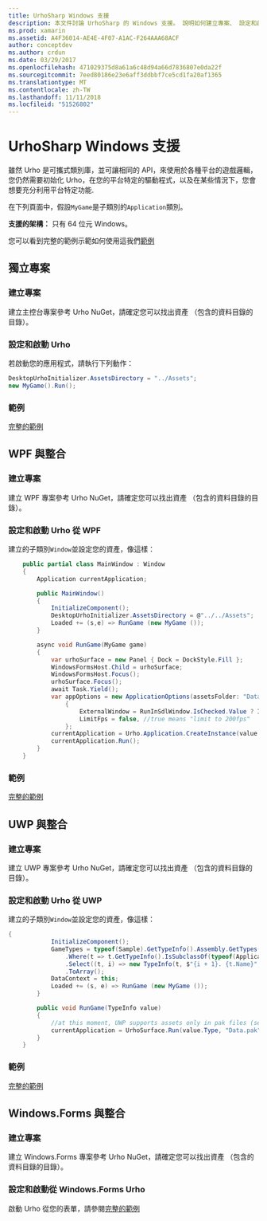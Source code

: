 ```yaml
---
title: UrhoSharp Windows 支援
description: 本文件討論 UrhoSharp 的 Windows 支援。 說明如何建立專案、 設定和啟動 Urho、 整合與 WPF 和 UWP 與整合。
ms.prod: xamarin
ms.assetid: A4F36014-AE4E-4F07-A1AC-F264AAA68ACF
author: conceptdev
ms.author: crdun
ms.date: 03/29/2017
ms.openlocfilehash: 471029375d8a61a6c48d94a66d7836807e0da22f
ms.sourcegitcommit: 7eed80186e23e6aff3ddbbf7ce5cd1fa20af1365
ms.translationtype: MT
ms.contentlocale: zh-TW
ms.lasthandoff: 11/11/2018
ms.locfileid: "51526802"
---
```

# <a name="urhosharp-windows-support"></a>UrhoSharp Windows 支援

雖然 Urho 是可攜式類別庫，並可讓相同的 API，來使用於各種平台的遊戲邏輯，您仍然需要初始化 Urho，在您的平台特定的驅動程式，以及在某些情況下，您會想要充分利用平台特定功能.

在下列頁面中，假設`MyGame`是子類別的`Application`類別。

**支援的架構：** 只有 64 位元 Windows。

您可以看到完整的範例示範如何使用這我們[範例](https://github.com/xamarin/urho-samples/tree/master/FeatureSamples)

## <a name="standalone-project"></a>獨立專案

### <a name="creating-a-project"></a>建立專案

建立主控台專案參考 Urho NuGet，請確定您可以找出資產 （包含的資料目錄的目錄）。

### <a name="configuring-and-launching-urho"></a>設定和啟動 Urho

若啟動您的應用程式，請執行下列動作：

```csharp
DesktopUrhoInitializer.AssetsDirectory = "../Assets";
new MyGame().Run();
```

### <a name="example"></a>範例

[完整的範例](https://github.com/xamarin/urho-samples/tree/master/FeatureSamples/Desktop)

## <a name="integrated-with-wpf"></a>WPF 與整合

### <a name="creating-a-project"></a>建立專案

建立 WPF 專案參考 Urho NuGet，請確定您可以找出資產 （包含的資料目錄的目錄）。

### <a name="configuring-and-launching-urho-from-wpf"></a>設定和啟動 Urho 從 WPF

建立的子類別`Window`並設定您的資產，像這樣：

```csharp
    public partial class MainWindow : Window
    {
        Application currentApplication;

        public MainWindow()
        {
            InitializeComponent();
            DesktopUrhoInitializer.AssetsDirectory = @"../../Assets";
            Loaded += (s,e) => RunGame (new MyGame ());
        }

        async void RunGame(MyGame game)
        {
            var urhoSurface = new Panel { Dock = DockStyle.Fill };
            WindowsFormsHost.Child = urhoSurface;
            WindowsFormsHost.Focus();
            urhoSurface.Focus();
            await Task.Yield();
            var appOptions = new ApplicationOptions(assetsFolder: "Data")
                {
                    ExternalWindow = RunInSdlWindow.IsChecked.Value ? IntPtr.Zero : urhoSurface.Handle,
                    LimitFps = false, //true means "limit to 200fps"
                };
            currentApplication = Urho.Application.CreateInstance(value.Type, appOptions);
            currentApplication.Run();
        }
    }
```

### <a name="example"></a>範例

[完整的範例](https://github.com/xamarin/urho-samples/tree/master/FeatureSamples/WPF)

## <a name="integrated-with-uwp"></a>UWP 與整合

### <a name="creating-a-project"></a>建立專案

建立 UWP 專案參考 Urho NuGet，請確定您可以找出資產 （包含的資料目錄的目錄）。

### <a name="configuring-and-launching-urho-from-uwp"></a>設定和啟動 Urho 從 UWP

建立的子類別`Window`並設定您的資產，像這樣：

```csharp
{
            InitializeComponent();
            GameTypes = typeof(Sample).GetTypeInfo().Assembly.GetTypes()
                .Where(t => t.GetTypeInfo().IsSubclassOf(typeof(Application)) && t != typeof(Sample))
                .Select((t, i) => new TypeInfo(t, $"{i + 1}. {t.Name}", ""))
                .ToArray();
            DataContext = this;
            Loaded += (s, e) => RunGame (new MyGame ());
        }

        public void RunGame(TypeInfo value)
        {
            //at this moment, UWP supports assets only in pak files (see PackageTool)
            currentApplication = UrhoSurface.Run(value.Type, "Data.pak");
        }
    }
```

### <a name="example"></a>範例

[完整的範例](https://github.com/xamarin/urho-samples/tree/master/FeatureSamples/UWP)

## <a name="integrated-with-windowsforms"></a>Windows.Forms 與整合

### <a name="creating-a-project"></a>建立專案

建立 Windows.Forms 專案參考 Urho NuGet，請確定您可以找出資產 （包含的資料目錄的目錄）。

### <a name="configuring-and-launching-urho-from-windowsforms"></a>設定和啟動從 Windows.Forms Urho

啟動 Urho 從您的表單，請參閱[完整的範例](https://github.com/xamarin/urho-samples/blob/master/FeatureSamples/WinForms/SamplesForm.cs)
